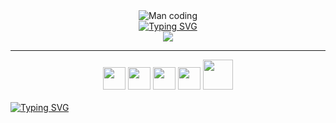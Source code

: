 
<div align="center">
  <img src="https://i.giphy.com/media/f3iwJFOVOwuy7K6FFw/giphy.webp" alt="Man coding" />
  <br />
  <a href="https://git.io/typing-svg"><img src="https://readme-typing-svg.demolab.com?font=IBM+Plex+Mono&duration=3000&pause=1000&color=36B821&center=true&vCenter=true&width=435&lines=Bem+vindo+ao+meu+perfil;Welcome+to+my+profile;%E7%A7%81%E3%81%AE%E3%83%97%E3%83%AD%E3%83%95%E3%82%A3%E3%83%BC%E3%83%AB%E3%81%B8%E3%82%88%E3%81%86%E3%81%93%E3%81%9D" alt="Typing SVG" /></a>
  <br />
  
  <a href="https://www.linkedin.com/in/pedrohteles/">
    <img src="https://img.shields.io/badge/LinkedIn-0077B5?style=for-the-badge&logo=linkedin&logoColor=white" />
  </a>
  <br />
</div>

---
<div align="center">
  <img width="36px" src="https://cdn.jsdelivr.net/gh/devicons/devicon/icons/mongodb/mongodb-original-wordmark.svg" />
  <img width="36px" src="https://cdn.jsdelivr.net/gh/devicons/devicon/icons/postgresql/postgresql-original-wordmark.svg" />
  <img width="36px" src="https://cdn.jsdelivr.net/gh/devicons/devicon/icons/typescript/typescript-plain.svg" />
  <img width="36px" src="https://cdn.jsdelivr.net/gh/devicons/devicon/icons/python/python-original.svg" />
  <img width="48px" src="https://cdn.jsdelivr.net/gh/devicons/devicon/icons/nodejs/nodejs-original-wordmark.svg" />
</div>
<br />
<a href="https://git.io/typing-svg"><img src="https://readme-typing-svg.demolab.com?font=IBM+Plex+Mono&size=16&pause=1000&color=42E128&vCenter=true&multiline=true&width=600&height=75&lines=I'm+interested+in+turning+hard+tasks+to+easier+ones;Since 2012 pursuing+awesome+projects+to+be+part+of" alt="Typing SVG" /></a>
<br />

<!--
---
<div>
  <h3>🔥 My Stats</h3>
  <img height="180em" src="https://github-readme-stats.vercel.app/api?username=pitossomo&count_private=true&show_icons=true&theme=vision-friendly-dark&hide_border=true" />
  <img height="180em" src="https://github-readme-stats.vercel.app/api/top-langs/?username=pitossomo&layout=compact&langs_count=6&theme=vision-friendly-dark&hide_border=true" />
</div>
